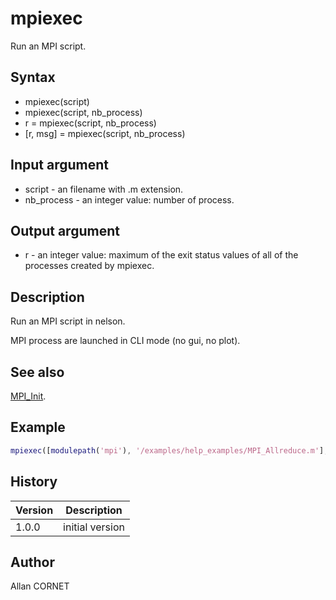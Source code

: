 

# mpiexec

Run an MPI script.

## Syntax

- mpiexec(script)
- mpiexec(script, nb_process)
- r = mpiexec(script, nb_process)
- [r, msg] = mpiexec(script, nb_process)

## Input argument

 - script - an filename with .m extension.
 - nb_process - an integer value: number of process.

## Output argument

 - r - an integer value: maximum of the exit status values of all of the processes created by mpiexec.

## Description


  <p>Run an MPI script in nelson.</p>
  <p>MPI process are launched in CLI mode (no gui, no plot).</p>


## See also

[MPI_Init](MPI_Init.md).
## Example

```matlab
mpiexec([modulepath('mpi'), '/examples/help_examples/MPI_Allreduce.m'], 4)
```

## History

|Version|Description|
|------|------|
|1.0.0|initial version|


## Author

Allan CORNET




